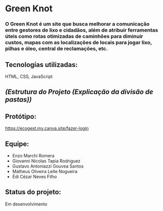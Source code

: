 # Green Knot
### O Green Knot é um site que busca melhorar a comunicação entre gestores de lixo e cidadãos, além de atribuir ferramentas úteis como rotas otimizadas de caminhões para diminuir custos, mapas com as localizações de locais para jogar lixo, pilhas e óleo, central de reclamações, etc.

## Tecnologías utilizadas:
HTML, CSS, JavaScript

## *(Estrutura do Projeto (Explicação da divisão de pastas))*

## Protótipo: 
https://ecogest.my.canva.site/fazer-login

## Equipe:
- Enzo Marchi Romera
- Giovanni Nicolas Tapia Rodriguez
- Gustavo Antoniazzi Gouvea Santos
- Matheus Oliveira Leite Nogueira
- Édi Cézar Neves Filho

## Status do projeto: 
Em desenvolvimento
